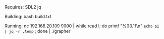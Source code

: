 Requires:
SDL2
jq

Building:
bash build.txt

Running:
nc 192.168.20.109 9000 | while read I; do printf "%03.1f\\n" `echo $I | jq -r .temp`  ; done | ./grapher
